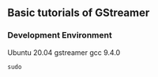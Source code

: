 ## Basic tutorials of GStreamer

### Development Environment
Ubuntu 20.04
gstreamer 
gcc 9.4.0
```
sudo 
```

```

```
